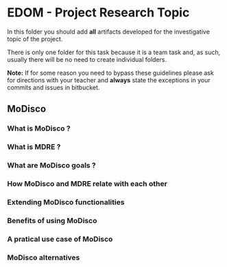 # EDOM - Project Research Topic

In this folder you should add **all** artifacts developed for the investigative topic of the project.

There is only one folder for this task because it is a team task and, as such, usually there will be no need to create individual folders.

**Note:** If for some reason you need to bypass these guidelines please ask for directions with your teacher and **always** state the exceptions in your commits and issues in bitbucket.

## MoDisco

### What is MoDisco ?

### What is MDRE ?

### What are MoDisco goals ?

### How MoDisco and MDRE relate with each other

### Extending MoDisco functionalities

### Benefits of using MoDisco

### A pratical use case of MoDisco

### MoDisco alternatives